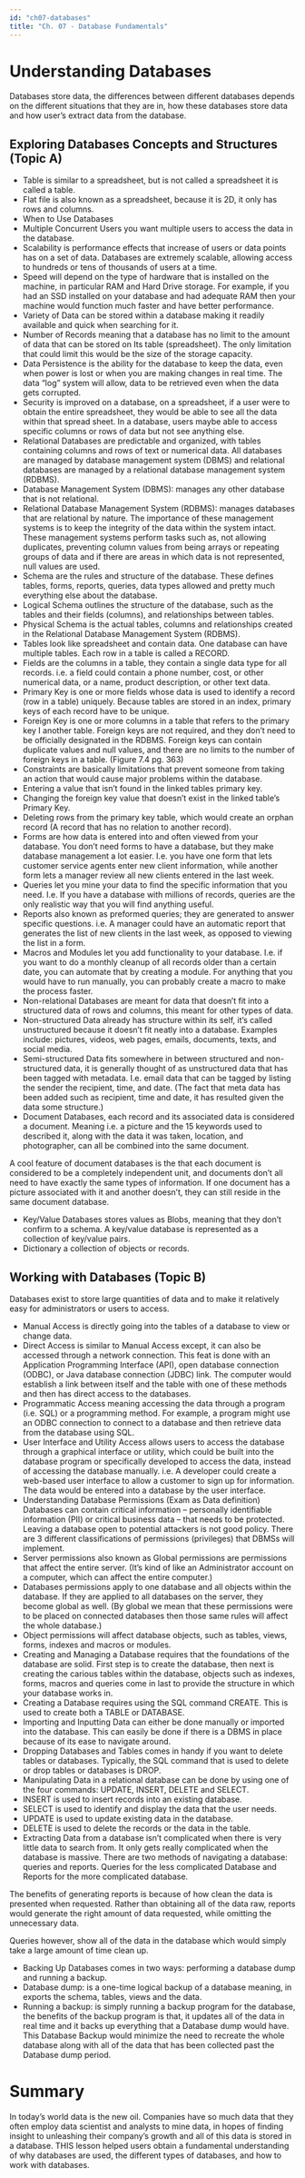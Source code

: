 ```yaml
---
id: "ch07-databases"
title: "Ch. 07 - Database Fundamentals"
---
```

# Understanding Databases
Databases store data, the differences between different databases depends on the different situations that they are in, how these databases store data and how user’s extract data from the database.

## Exploring Databases Concepts and Structures (Topic A)
-	Table is similar to a spreadsheet, but is not called a spreadsheet it is called a table.
-	Flat file is also known as a spreadsheet, because it is 2D, it only has rows and columns.
-	When to Use Databases
-	Multiple Concurrent Users you want multiple users to access the data in the database.
-	Scalability is performance effects that increase of users or data points has on a set of data. Databases are extremely scalable, allowing access to hundreds or tens of thousands of users at a time.
-	Speed will depend on the type of hardware that is installed on the machine, in particular RAM and Hard Drive storage. For example, if you had an SSD installed on your database and had adequate RAM then your machine would function much faster and have better performance.
-	Variety of Data can be stored within a database making it readily available and quick when searching for it.
-	Number of Records meaning that a database has no limit to the amount of data that can be stored on Its table (spreadsheet). The only limitation that could limit this would be the size of the storage capacity.
-	Data Persistence is the ability for the database to keep the data, even when power is lost or when you are making changes in real time. The data “log” system will allow, data to be retrieved even when the data gets corrupted.
-	Security is improved on a database, on a spreadsheet, if a user were to obtain the entire spreadsheet, they would be able to see all the data within that spread sheet. In a database, users maybe able to access specific columns or rows of data but not see anything else.
-	Relational Databases are predictable and organized, with tables containing columns and rows of text or numerical data. All databases are managed by database management system (DBMS) and relational databases are managed by a relational database management system (RDBMS).
-	Database Management System (DBMS): manages any other database that is not relational.
-	Relational Database Management System (RDBMS): manages databases that are relational by nature.
The importance of these management systems is to keep the integrity of the data within the system intact. These management systems perform tasks such as, not allowing duplicates, preventing column values from being arrays or repeating groups of data and if there are areas in which data is not represented, null values are used.
-	Schema are the rules and structure of the database. These defines tables, forms, reports, queries, data types allowed and pretty much everything else about the database.
-	Logical Schema outlines the structure of the database, such as the tables and their fields (columns), and relationships between tables.
-	Physical Schema is the actual tables, columns and relationships created in the Relational Database Management System (RDBMS).
-	Tables look like spreadsheet and contain data. One database can have multiple tables. Each row in a table is called a RECORD.
-	Fields are the columns in a table, they contain a single data type for all records. i.e. a field could contain a phone number, cost, or other numerical data, or a name, product description, or other text data.
-	Primary Key is one or more fields whose data is used to identify a record (row in a table) uniquely. Because tables are stored in an index, primary keys of each record have to be unique.
-	Foreign Key is one or more columns in a table that refers to the primary key I another table. Foreign keys are not required, and they don’t need to be officially designated in the RDBMS. Foreign keys can contain duplicate values and null values, and there are no limits to the number of foreign keys in a table. (Figure 7.4 pg. 363)
-	Constraints are basically limitations that prevent someone from taking an action that would cause major problems within the database.
-	Entering a value that isn’t found in the linked tables primary key.
-	Changing the foreign key value that doesn’t exist in the linked table’s Primary Key.
-	Deleting rows from the primary key table, which would create an orphan record (A record that has no relation to another record).
-	Forms are how data is entered into and often viewed from your database. You don’t need forms to have a database, but they make database management a lot easier. I.e. you have one form that lets customer service agents enter new client information, while another form lets a manager review all new clients entered in the last week.
-	Queries let you mine your data to find the specific information that you need. I.e. If you have a database with millions of records, queries are the only realistic way that you will find anything useful.
-	Reports also known as preformed queries; they are generated to answer specific questions. i.e.  A manager could have an automatic report that generates the list of new clients in the last week, as opposed to viewing the list in a form.
-	Macros and Modules let you add functionality to your database. I.e. if you want to do a monthly cleanup of all records older than a certain date, you can automate that by creating a module. For anything that you would have to run manually, you can probably create a macro to make the process faster.
-	Non-relational Databases are meant for data that doesn’t fit into a structured data of rows and columns, this meant for other types of data.
-	Non-structured Data already has structure within its self, it’s called unstructured because it doesn’t fit neatly into a database.  Examples include: pictures, videos, web pages, emails, documents, texts, and social media.
-	Semi-structured Data fits somewhere in between structured and non-structured data, it is generally thought of as unstructured data that has been tagged with metadata. I.e. email data that can be tagged by listing the sender the recipient, time, and date. (The fact that meta data has been added such as recipient, time and date, it has resulted given the data some structure.)
-	Document Databases, each record and its associated data is considered a document. Meaning i.e. a picture and the 15 keywords used to described it, along with the data it was taken, location, and photographer, can all be combined into the same document.

A cool feature of document databases is the that each document is considered to be a completely independent unit, and documents don’t all need to have exactly the same types of information. If one document has a picture associated with it and another doesn’t, they can still reside in the same document database.
-	Key/Value Databases stores values as Blobs, meaning that they don’t confirm to a schema. A key/value database is represented as a collection of key/value pairs.
-	Dictionary a collection of objects or records.

## Working with Databases (Topic B)
Databases exist to store large quantities of data and to make it relatively easy for administrators or users to access.
-	Manual Access is directly going into the tables of a database to view or change data.
-	Direct Access is similar to Manual Access except, it can also be accessed through a network connection. This feat is done with an Application Programming Interface (API), open database connection (ODBC), or Java database connection (JDBC) link. The computer would establish a link between itself and the table with one of these methods and then has direct access to the databases.
-	Programmatic Access meaning accessing the data through a program (i.e. SQL) or a programming method. For example, a program might use an ODBC connection to connect to a database and then retrieve data from the database using SQL.
-	User Interface and Utility Access allows users to access the database through a graphical interface or utility, which could be built into the database program or specifically developed to access the data, instead of accessing the database manually. i.e. A developer could create a web-based user interface to allow a customer to sign up for information. The data would be entered into a database by the user interface.
-	Understanding Database Permissions (Exam as Data definition) Databases can contain critical information – personally identifiable information (PII) or critical business data – that needs to be protected. Leaving a database open to potential attackers is not good policy. There are 3 different classifications of permissions (privileges) that DBMSs will implement.
-	Server permissions also known as Global permissions are permissions that affect the entire server. (It’s kind of like an Administrator account on a computer, which can affect the entire computer.)
-	Databases permissions apply to one database and all objects within the database. If they are applied to all databases on the server, they become global as well. (By global we mean that these permissions were to be placed on connected databases then those same rules will affect the whole database.)
-	Object permissions will affect database objects, such as tables, views, forms, indexes and macros or modules.
-	Creating and Managing a Database requires that the foundations of the database are solid. First step is to create the database, then next is creating the carious tables within the database, objects such as indexes, forms, macros and queries come in last to provide the structure in which your database works in.
-	Creating a Database requires using the SQL command CREATE. This is used to create both a TABLE or DATABASE.
-	Importing and Inputting Data can either be done manually or imported into the database. This can easily be done if there is a DBMS in place because of its ease to navigate around.
-	Dropping Databases and Tables comes in handy if you want to delete tables or databases. Typically, the SQL command that is used to delete or drop tables or databases is DROP.
-	Manipulating Data in a relational database can be done by using one of the four commands: UPDATE, INSERT, DELETE and SELECT.
-	INSERT is used to insert records into an existing database.
-	SELECT is used to identify and display the data that the user needs.
-	UPDATE is used to update existing data in the database.
-	DELETE is used to delete the records or the data in the table.
-	Extracting Data from a database isn’t complicated when there is very little data to search from. It only gets really complicated when the database is massive. There are two methods of navigating a database: queries and reports. Queries for the less complicated Database and Reports for the more complicated database.

The benefits of generating reports is because of how clean the data is presented when requested. Rather than obtaining all of the data raw, reports would generate the right amount of data requested, while omitting the unnecessary data.

Queries however, show all of the data in the database which would simply take a large amount of time clean up.
-	Backing Up Databases comes in two ways: performing a database dump and running a backup.
- Database dump: is a one-time logical backup of a database meaning, in exports the schema, tables, views and the data.
-	Running a backup: is simply running a backup program for the database, the benefits of the backup program is that, it updates all of the data in real time and it backs up everything that a Database dump would have. This Database Backup would minimize the need to recreate the whole database along with all of the data that has been collected past the Database dump period.

# Summary
In today’s world data is the new oil. Companies have so much data that they often employ data scientist and analysts to mine data, in hopes of finding insight to unleashing their company’s growth and all of this data is stored in a database. THIS lesson helped users obtain a fundamental understanding of why databases are used, the different types of databases, and how to work with databases.
